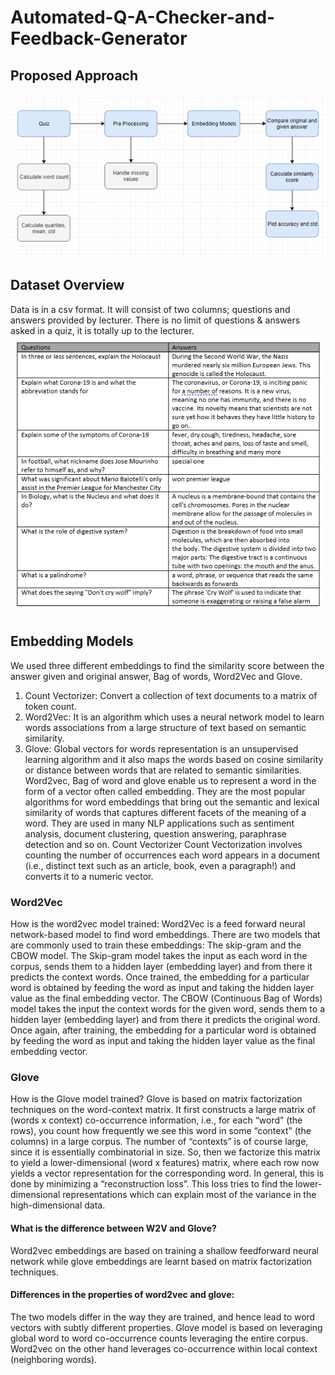 # Automated-Q-A-Checker-and-Feedback-Generator
## Proposed Approach
![](images/Picture1.png)

## Dataset Overview
Data is in a csv format. It will consist of two columns; questions and answers provided by lecturer. There is no limit of questions & answers asked in a quiz, it is totally up to the lecturer. 
![](images/Picture2.png)

## Embedding Models
We used three different embeddings to find the similarity score between the answer given and original answer, Bag of words, Word2Vec and Glove.
1.	Count Vectorizer: Convert a collection of text documents to a matrix of token count.
2.	Word2Vec: It is an algorithm which uses a neural network model to learn words associations from a large structure of text based on semantic similarity.
3.	Glove: Global vectors for words representation is an unsupervised learning algorithm and it also maps the words based on cosine similarity or distance between words that are related to semantic similarities. 
Word2vec, Bag of word and glove enable us to represent a word in the form of a vector often called embedding. They are the most popular algorithms for word embeddings that bring out the semantic and lexical similarity of words that captures different facets of the meaning of a word. They are used in many NLP applications such as sentiment analysis, document clustering, question answering, paraphrase detection and so on. 
Count Vectorizer
Count Vectorization involves counting the number of occurrences each word appears in a document (i.e., distinct text such as an article, book, even a paragraph!) and converts it to a numeric vector.

### Word2Vec
How is the word2vec model trained:
Word2Vec is a feed forward neural network-based model to find word embeddings. There are two models that are commonly used to train these embeddings: The skip-gram and the CBOW model. 
The Skip-gram model takes the input as each word in the corpus, sends them to a hidden layer (embedding layer) and from there it predicts the context words. Once trained, the embedding for a particular word is obtained by feeding the word as input and taking the hidden layer value as the final embedding vector. 
The CBOW (Continuous Bag of Words) model takes the input the context words for the given word, sends them to a hidden layer (embedding layer) and from there it predicts the original word. Once again, after training, the embedding for a particular word is obtained by feeding the word as input and taking the hidden layer value as the final embedding vector. 

### Glove
How is the Glove model trained?
Glove is based on matrix factorization techniques on the word-context matrix. It first constructs a large matrix of (words x context) co-occurrence information, i.e., for each “word” (the rows), you count how frequently we see this word in some “context” (the columns) in a large corpus.  The number of “contexts” is of course large, since it is essentially combinatorial in size.
So, then we factorize this matrix to yield a lower-dimensional (word x features) matrix, where each row now yields a vector representation for the corresponding word. In general, this is done by minimizing a “reconstruction loss”. This loss tries to find the lower-dimensional representations which can explain most of the variance in the high-dimensional data.

#### What is the difference between W2V and Glove?
Word2vec embeddings are based on training a shallow feedforward neural network while glove embeddings are learnt based on matrix factorization techniques.

#### Differences in the properties of word2vec and glove:
The two models differ in the way they are trained, and hence lead to word vectors with subtly different properties. Glove model is based on leveraging global word to word co-occurrence counts leveraging the entire corpus. Word2vec on the other hand leverages co-occurrence within local context (neighboring words).
